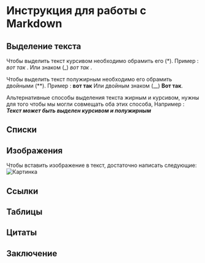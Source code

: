 # Инструкция для работы с Markdown

## Выделение текста

Чтобы выделить текст курсивом необходимо обрамить его (*).
Пример : *вот так* . Или знаком (_) _вот так_ .

Чтобы выделить текст полужирным необходимо его обрамить двойными (**). 
Пример : **вот так**
Или двойным знаком (__)
__Вот так__.

Альтернативные способы выделения текста жирным и курсивом, нужны для того чтобы мы могли совмещать оба этих способа, Например :
_**Текст может быть выделен курсивом и полужирным**_


## Списки 



## Изображения

Чтобы вставить изображение в текст, достаточно написать следующие:
![Картинка](https://www.1zoom.ru/big2/706/253234-Sepik.jpg)

## Ссылки


## Таблицы



## Цитаты 



## Заключение

